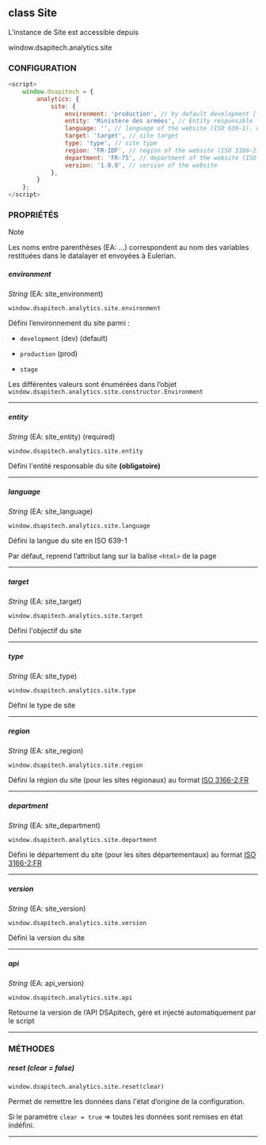## class Site

L’instance de Site est accessible depuis

window.dsapitech.analytics.site

### CONFIGURATION

```javascript
<script>
    window.dsapitech = {
        analytics: {
            site: {
                environment: 'production', // by default development ['development', 'stage', 'production']
                entity: 'Ministère des armées', // Entity responsible for website
                language: '', // language of the website (ISO 639-1). default to html lang
                target: 'target', // site target
                type: 'type', // site type
                region: 'FR-IDF', // region of the website (ISO 3166-2:FR)
                department: 'FR-75', // department of the website (ISO 3166-2:FR)
                version: '1.0.0', // version of the website
            },
        }
    };
</script>
```

### PROPRIÉTÉS

> [!NOTE]
> Les noms entre parenthèses (EA: …) correspondent au nom des variables restituées dans le datalayer et envoyées à Eulerian.


##### environment

_String_ (EA: site\_environment)

`window.dsapitech.analytics.site.environment`

Défini l’environnement du site parmi :

* `development` (dev) (default)

* `production` (prod)

* `stage`

Les différentes valeurs sont énumérées dans l’objet `window.dsapitech.analytics.site.constructor.Environment`

* * *

##### entity

_String_ (EA: site\_entity) (required)

`window.dsapitech.analytics.site.entity`

Défini l'entité responsable du site **(obligatoire)**

* * *

##### language

_String_ (EA: site\_language)

`window.dsapitech.analytics.site.language`

Défini la langue du site en ISO 639-1

Par défaut, reprend l’attribut lang sur la balise `<html>` de la page

* * *

##### target

_String_ (EA: site\_target)

`window.dsapitech.analytics.site.target`

Défini l'objectif du site

* * *

##### type

_String_ (EA: site\_type)

`window.dsapitech.analytics.site.type`

Défini le type de site

* * *

##### region

_String_ (EA: site\_region)

`window.dsapitech.analytics.site.region`

Défini la région du site (pour les sites régionaux) au format
[ISO 3166-2:FR](https://fr.wikipedia.org/wiki/ISO_3166-2:FR#R.C3.A9gions_m.C3.A9tropolitaines)

* * *

##### department

_String_ (EA: site\_department)

`window.dsapitech.analytics.site.department`

Défini le département du site (pour les sites départementaux) au format
[ISO 3166-2:FR](https://fr.wikipedia.org/wiki/ISO_3166-2:FR#D.C3.A9partements_m.C3.A9tropolitains_.2896.29)

* * *

##### version

_String_ (EA: site\_version)

`window.dsapitech.analytics.site.version`

Défini la version du site

* * *

##### api

_String_ (EA: api\_version)

`window.dsapitech.analytics.site.api`

Retourne la version de l’API DSApitech, géré et injecté automatiquement par le script

* * *

### MÉTHODES

##### reset (clear = false)

`window.dsapitech.analytics.site.reset(clear)`

Permet de remettre les données dans l'état d’origine de la configuration.

Si le paramètre `clear = true` => toutes les données sont remises en état indéfini.

* * *
